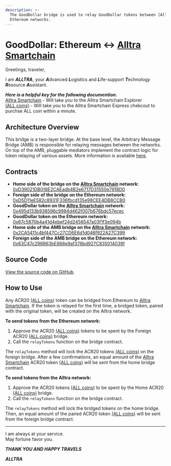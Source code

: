 ```yaml
---
description: >-
  The GoodDollar bridge is used to relay GoodDollar tokens between [Alltra Smartchain](https://alltra.global) and
  Ethereum networks.
---
```


# GoodDollar: Ethereum ↔ [Alltra Smartchain](https://alltra.global)

Greetings, traveler,

I am ***ALLTRA***, your ***A***dvanced ***L***ogistics and ***L***ife-support ***T***echnology ***R***esource ***A***ssistant.

***Here is a helpful key for the following documention.***  
[Alltra Smartchain](https://alltra.global) - Will take you to the Alltra Smartchain Explorer  
[(ALL coins)](https://www.alltraverse.com/express-checkout) - Will take you to the Alltra Smartchain Express chekcout to purchse ALL coin within a minute.  

## Architecture Overview

This bridge is a two-layer bridge. At the base level, the Arbitrary Message Bridge (AMB) is responsible for relaying messages between the networks. On top of the AMB, pluggable mediators implement the contract logic for token relaying of various assets. More information is available [here](https://docs.tokenbridge.net/amb-bridge/about-amb-bridge).

## Contracts

- **Home side of the bridge on the [Alltra Smartchain](https://alltra.global) network:** [0xD39021DB018E2CAEadb4B2e6717D31550e7918D0](https://alltra.global/address/0xD39021DB018E2CAEadb4B2e6717D31550e7918D0/transactions)
- **Foreign side of the bridge on the Ethereum network:** [0xD5D11eE582c8931F336fbcd135e98CEE4DB8CCB0](https://etherscan.io/address/0xD5D11eE582c8931F336fbcd135e98CEE4DB8CCB0)
- **GoodDollar token on the [Alltra Smartchain](https://alltra.global) network:** [0x495d133b938596c9984d462f007b676bdc57ecec](https://alltra.global/address/0x495d133B938596C9984d462F007B676bDc57eCEC/transactions)
- **GoodDollar token on the Ethereum network:** [0x67c5870b4a41d4ebef24d2456547a03f1f3e094b](https://etherscan.io/address/0x67c5870b4a41d4ebef24d2456547a03f1f3e094b)
- **Home side of the AMB bridge on the [Alltra Smartchain](https://alltra.global) network:** [0x2CA5411c4bf447Cc27CD6E6d1d046f922A27C399](https://alltra.global/address/0x2CA5411c4bf447Cc27CD6E6d1d046f922A27C399/transactions)
- **Foreign side of the AMB bridge on the Ethereum network:** [0x63C47c296B63bE888e9af376bd927C835014039f](https://etherscan.io/address/0x63C47c296B63bE888e9af376bd927C835014039f)

## Source Code

[View the source code on GitHub](https://github.com/fuseio/tokenbridge-contracts).

## How to Use

Any ACR20 [(ALL coins)](https://www.alltraverse.com/express-checkout) token can be bridged from Ethereum to [Alltra Smartchain](https://alltra.global). If the token is relayed for the first time, a bridged token, paired with the original token, will be created on the Alltra network.

**To send tokens from the Ethereum network:**

1. Approve the ACR20 [(ALL coins)](https://www.alltraverse.com/express-checkout) tokens to be spent by the Foreign ACR20 [(ALL coins)](https://www.alltraverse.com/express-checkout) bridge.
2. Call the `relayTokens` function on the bridge contract.

The `relayTokens` method will lock the ACR20 tokens [(ALL coins)](https://www.alltraverse.com/express-checkout) on the foreign bridge. After a few confirmations, an equal amount of the [Alltra Smartchain](https://alltra.global) ACR20 token [(ALL coins)](https://www.alltraverse.com/express-checkout) will be sent from the home bridge contract.

**To send tokens from the Alltra network:**

1. Approve the ACR20 tokens [(ALL coins)](https://www.alltraverse.com/express-checkout) to be spent by the Home ACR20 [(ALL coins)](https://www.alltraverse.com/express-checkout) bridge.
2. Call the `relayTokens` function on the bridge contract.

The `relayTokens` method will lock the bridged tokens on the home bridge. Then, an equal amount of the paired ACR20 token [(ALL coins)](https://www.alltraverse.com/express-checkout) will be sent from the foreign bridge contract.

---

I am always at your service.  
May fortune favor you.

***THANK YOU AND HAPPY TRAVELS***

***ALLTRA***
